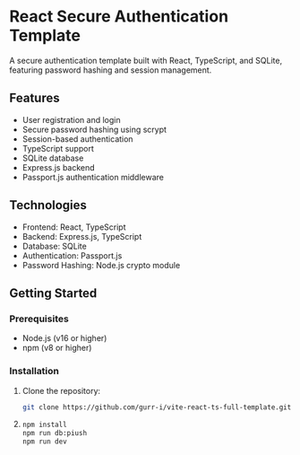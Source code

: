 # React Secure Authentication Template

A secure authentication template built with React, TypeScript, and SQLite, featuring password hashing and session management.

## Features

- User registration and login
- Secure password hashing using scrypt
- Session-based authentication
- TypeScript support
- SQLite database
- Express.js backend
- Passport.js authentication middleware

## Technologies

- Frontend: React, TypeScript
- Backend: Express.js, TypeScript
- Database: SQLite
- Authentication: Passport.js
- Password Hashing: Node.js crypto module

## Getting Started

### Prerequisites

- Node.js (v16 or higher)
- npm (v8 or higher)

### Installation

1. Clone the repository:

   ```bash
   git clone https://github.com/gurr-i/vite-react-ts-full-template.git
   ```
2. ```bash
   npm install
   npm run db:piush
   npm run dev
   ```
